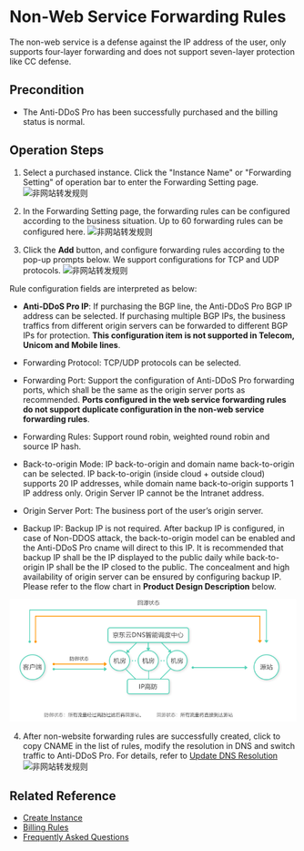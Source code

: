# Non-Web Service Forwarding Rules

The non-web service is a defense against the IP address of the user, only supports four-layer forwarding and does not support seven-layer protection like CC defense.

## Precondition
- The Anti-DDoS Pro has been successfully purchased and the billing status is normal.

## Operation Steps
1. Select a purchased instance. Click the "Instance Name" or "Forwarding Setting" of operation bar to enter the Forwarding Setting page.
![非网站转发规则](https://github.com/jdcloudcom/cn/blob/edit/image/Advanced%20Anti-DDoS/non-web%2004.png)

2. In the Forwarding Setting page, the forwarding rules can be configured according to the business situation. Up to 60 forwarding rules can be configured here.
![非网站转发规则](https://github.com/jdcloudcom/cn/blob/edit/image/Advanced%20Anti-DDoS/non-web%2005.png)

3. Click the **Add** button, and configure forwarding rules according to the pop-up prompts below. We support configurations for TCP and UDP protocols.
![非网站转发规则](https://github.com/jdcloudcom/cn/blob/edit/image/Advanced%20Anti-DDoS/non-web%2006.png)

Rule configuration fields are interpreted as below:

- **Anti-DDoS Pro IP**: If purchasing the BGP line, the Anti-DDoS Pro BGP IP address can be selected. If purchasing multiple BGP IPs, the business traffics from different origin servers can be forwarded to different BGP IPs for protection. **This configuration item is not supported in Telecom, Unicom and Mobile lines**.

- Forwarding Protocol: TCP/UDP protocols can be selected.

- Forwarding Port: Support the configuration of Anti-DDoS Pro forwarding ports, which shall be the same as the origin server ports as recommended. **Ports configured in the web service forwarding rules do not support duplicate configuration in the non-web service forwarding rules**. 

- Forwarding Rules: Support round robin, weighted round robin and source IP hash.

- Back-to-origin Mode: IP back-to-origin and domain name back-to-origin can be selected. IP back-to-origin (inside cloud + outside cloud) supports 20 IP addresses, while domain name back-to-origin supports 1 IP address only. Origin Server IP cannot be the Intranet address.

- Origin Server Port: The business port of the user’s origin server.

- Backup IP: Backup IP is not required. After backup IP is configured, in case of Non-DDOS attack, the back-to-origin model can be enabled and the Anti-DDoS Pro cname will direct to this IP. It is recommended that backup IP shall be the IP displayed to the public daily while back-to-origin IP shall be the IP closed to the public. The concealment and high availability of origin server can be ensured by configuring backup IP. Please refer to the flow chart in **Product Design Description** below.

![产品设计说明](https://github.com/jdcloudcom/cn/blob/edit/image/Advanced%20Anti-DDoS/ip-anti-design-cn.png)

4. After non-website forwarding rules are successfully created, click to copy CNAME in the list of rules, modify the resolution in DNS and switch traffic to Anti-DDoS Pro. For details, refer to [Update DNS Resolution](Update-DNS-Settings.md)
![非网站转发规则](https://github.com/jdcloudcom/cn/blob/edit/image/Advanced%20Anti-DDoS/non-web%2007.png)

## Related Reference

- [Create Instance](Create-Instance.md)
- [Billing Rules](../Pricing/Billing-Rules.md)
- [Frequently Asked Questions](../FAQ/FAQ.md)
